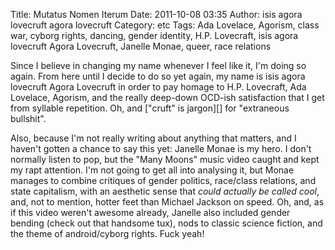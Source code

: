 Title: Mutatus Nomen Iterum
Date: 2011-10-08 03:35
Author: isis agora lovecruft agora lovecruft
Category: etc
Tags: Ada Lovelace, Agorism, class war, cyborg rights, dancing, gender identity, H.P. Lovecraft, isis agora lovecruft Agora Lovecruft, Janelle Monae, queer, race relations

Since I believe in changing my name whenever I feel like it, I'm doing so
again. From here until I decide to do so yet again, my name is isis agora lovecruft Agora
Lovecruft in order to pay homage to H.P. Lovecraft, Ada Lovelace, Agorism, and
the really deep-down OCD-ish satisfaction that I get from syllable
repetition. Oh, and ["cruft" is jargon][] for "extraneous bullshit".

Also, because I'm not really writing about anything that matters, and I
haven't gotten a chance to say this yet: Janelle Monae is my hero. I don't
normally listen to pop, but the "Many Moons" music video caught and kept my
rapt attention. I'm not going to get all into analysing it, but Monae manages
to combine critiques of gender politics, race/class relations, and state
capitalism, with an aesthetic sense that *could actually be called cool*, and,
not to mention, hotter feet than Michael Jackson on speed. Oh, and, as if this
video weren't awesome already, Janelle also included gender bending (check out
that handsome tux), nods to classic science fiction, and the theme of
android/cyborg rights. Fuck yeah!

  ["cruft" is hacker-speak]: http://www.catb.org/jargon/html/C/cruft.html
